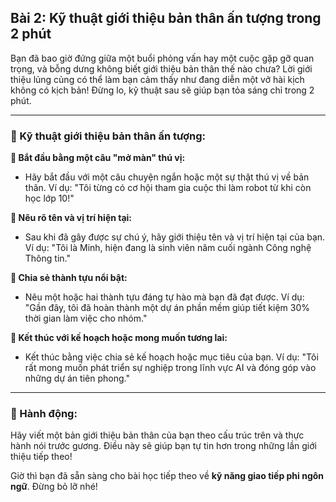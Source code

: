 ## Bài 2: Kỹ thuật giới thiệu bản thân ấn tượng trong 2 phút

Bạn đã bao giờ đứng giữa một buổi phỏng vấn hay một cuộc gặp gỡ quan trọng, và bỗng dưng không biết giới thiệu bản thân thế nào chưa? Lời giới thiệu lủng củng có thể làm bạn cảm thấy như đang diễn một vở hài kịch không có kịch bản! Đừng lo, kỹ thuật sau sẽ giúp bạn tỏa sáng chỉ trong 2 phút.

---

### 📌 Kỹ thuật giới thiệu bản thân ấn tượng:

**🔹 Bắt đầu bằng một câu "mở màn" thú vị:**
- Hãy bắt đầu với một câu chuyện ngắn hoặc một sự thật thú vị về bản thân. Ví dụ: "Tôi từng có cơ hội tham gia cuộc thi làm robot từ khi còn học lớp 10!"

**🔹 Nêu rõ tên và vị trí hiện tại:**
- Sau khi đã gây được sự chú ý, hãy giới thiệu tên và vị trí hiện tại của bạn. Ví dụ: "Tôi là Minh, hiện đang là sinh viên năm cuối ngành Công nghệ Thông tin."

**🔹 Chia sẻ thành tựu nổi bật:**
- Nêu một hoặc hai thành tựu đáng tự hào mà bạn đã đạt được. Ví dụ: "Gần đây, tôi đã hoàn thành một dự án phần mềm giúp tiết kiệm 30% thời gian làm việc cho nhóm."

**🔹 Kết thúc với kế hoạch hoặc mong muốn tương lai:**
- Kết thúc bằng việc chia sẻ kế hoạch hoặc mục tiêu của bạn. Ví dụ: "Tôi rất mong muốn phát triển sự nghiệp trong lĩnh vực AI và đóng góp vào những dự án tiên phong."

---

### 🚀 Hành động:

Hãy viết một bản giới thiệu bản thân của bạn theo cấu trúc trên và thực hành nói trước gương. Điều này sẽ giúp bạn tự tin hơn trong những lần giới thiệu tiếp theo!

Giờ thì bạn đã sẵn sàng cho bài học tiếp theo về **kỹ năng giao tiếp phi ngôn ngữ**. Đừng bỏ lỡ nhé!